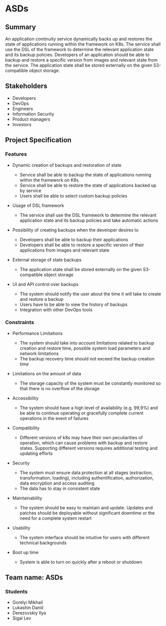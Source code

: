 # ASDs

## Summary

An application continuity service dynamically backs up and restores the state of applications running within the framework on K8s. The service shall use the DSL of the framework to determine the relevant application state and its backup policies. Developers of an application should be able to backup and restore a specific version from images and relevant state from the service. The application state shall be stored externally on the given S3-compatible object storage.

## Stakeholders

* Developers
* DevOps
* Engineers
* Information Security
* Product managers
* Investors

## Project Specification

### Features

* Dynamic creation of backups and restoration of state
  * Service shall be able to backup the state of applications running within the framework on K8s
  * Service shall be able to restore the state of applications backed up by service
  * Users shall be able to select custom backup policies

* Usage of DSL framework
  * The service shall use the DSL framework to determine the relevant application state and its backup policies and take automatic actions

* Possibility of creating backups when the developer desires to
  *  Developers shall be able to backup their applications
  *  Developers shall be able to restore a specific version of their applications from images and relevant state

* External storage of state backups
  * The application state shall be stored externally on the given S3-compatible object storage

* UI and API control over backups
  *  The system should notify the user about the time it will take to create and restore a backup
  *  Users have to be able to view the history of backups
  *  Integration with other DevOps tools
 
### Constraints

* Performance Limitations
  * The system should take into account limitations related to backup creation and restore time, possible system load parameters and network limitations
  * The backup recovery time should not exceed the backup creation time

* Limitations on the amount of data
  * The storage capacity of the system must be constantly monitored so that there is no overflow of the storage

* Accessibility
  * The system should have a high level of availability (e.g. 99,9%) and be able to continue operating or gracefully complete current operations in the event of failures

* Compatibility
  * Different versions of k8s may have their own peculiarities of operation, which can cause problems with backup and restore states. Supporting different versions requires additional testing and updating efforts

* Security
  * The system must ensure data protection at all stages (extraction, transformation, loading), including authentification, authorization, data encryption and access auditing
  * The data has to stay in consistent state

* Maintainability
  * The system should be easy to maintain and update. Updates and patches should be deployable without significant downtime or the need for a complete system restart

* Usability
  * The system interface should be intuitive for users with different technical backgrounds

* Boot up time
  * System is able to turn on quickly after a reboot or shutdown

## Team name: ASDs

### Students

* Gorelyi Mikhail
* Lukashin Daniil
* Derezovskiy Ilya
* Sigal Lev 

